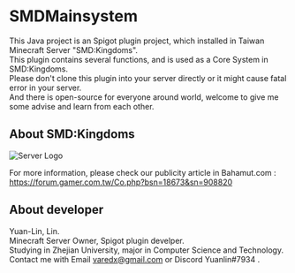 # SMDMainsystem

This Java project is an Spigot plugin project, which installed in Taiwan Minecraft Server "SMD:Kingdoms".  
This plugin contains several functions, and is used as a Core System in SMD:Kingdoms.  
Please don't clone this plugin into your server directly or it might cause fatal error in your server.  
And there is open-source for everyone around world, welcome to give me some advise and learn from each other.  

## About SMD:Kingdoms

![Server Logo](https://truth.bahamut.com.tw/s01/201907/07ccabd965f2ea46fe586c6a61d72e1d.JPG)

For more information, please check our publicity article in Bahamut.com :  
<https://forum.gamer.com.tw/Co.php?bsn=18673&sn=908820>  

## About developer

Yuan-Lin, Lin.  
Minecraft Server Owner, Spigot plugin develper.  
Studying in Zhejian University, major in Computer Science and Technology.  
Contact me with Email varedx@gmail.com or Discord Yuanlin#7934 .  
